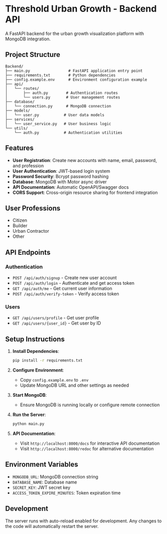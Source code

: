 # Threshold Urban Growth - Backend API

A FastAPI backend for the urban growth visualization platform with MongoDB integration.

## Project Structure

```
Backend/
├── main.py                 # FastAPI application entry point
├── requirements.txt        # Python dependencies
├── config.example.env      # Environment configuration example
├── api/
│   └── routes/
│       ├── auth.py        # Authentication routes
│       └── users.py       # User management routes
├── database/
│   └── connection.py      # MongoDB connection
├── models/
│   └── user.py           # User data models
├── services/
│   └── user_service.py   # User business logic
└── utils/
    └── auth.py           # Authentication utilities
```

## Features

- **User Registration**: Create new accounts with name, email, password, and profession
- **User Authentication**: JWT-based login system
- **Password Security**: Bcrypt password hashing
- **Database**: MongoDB with Motor async driver
- **API Documentation**: Automatic OpenAPI/Swagger docs
- **CORS Support**: Cross-origin resource sharing for frontend integration

## User Professions

- Citizen
- Builder
- Urban Contractor
- Other

## API Endpoints

### Authentication
- `POST /api/auth/signup` - Create new user account
- `POST /api/auth/login` - Authenticate and get access token
- `GET /api/auth/me` - Get current user information
- `POST /api/auth/verify-token` - Verify access token

### Users
- `GET /api/users/profile` - Get user profile
- `GET /api/users/{user_id}` - Get user by ID

## Setup Instructions

1. **Install Dependencies**:
   ```bash
   pip install -r requirements.txt
   ```

2. **Configure Environment**:
   - Copy `config.example.env` to `.env`
   - Update MongoDB URL and other settings as needed

3. **Start MongoDB**:
   - Ensure MongoDB is running locally or configure remote connection

4. **Run the Server**:
   ```bash
   python main.py
   ```

5. **API Documentation**:
   - Visit `http://localhost:8000/docs` for interactive API documentation
   - Visit `http://localhost:8000/redoc` for alternative documentation

## Environment Variables

- `MONGODB_URL`: MongoDB connection string
- `DATABASE_NAME`: Database name
- `SECRET_KEY`: JWT secret key
- `ACCESS_TOKEN_EXPIRE_MINUTES`: Token expiration time

## Development

The server runs with auto-reload enabled for development. Any changes to the code will automatically restart the server.
